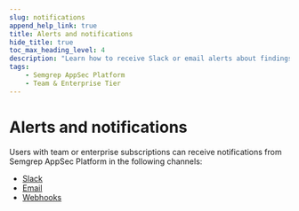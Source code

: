 ```yaml
---
slug: notifications
append_help_link: true
title: Alerts and notifications
hide_title: true
toc_max_heading_level: 4
description: "Learn how to receive Slack or email alerts about findings and failures and how to integrate using webhooks."
tags:
    - Semgrep AppSec Platform
    - Team & Enterprise Tier
---
```


# Alerts and notifications

Users with team or enterprise subscriptions can receive notifications from Semgrep AppSec Platform in the following channels:

- [Slack](/semgrep-appsec-platform/slack-notifications)
- [Email](/semgrep-appsec-platform/email-notifications)
- [Webhooks](/semgrep-appsec-platform/webhooks)
